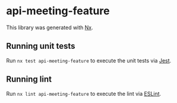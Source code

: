 # api-meeting-feature

This library was generated with [Nx](https://nx.dev).

## Running unit tests

Run `nx test api-meeting-feature` to execute the unit tests via [Jest](https://jestjs.io).

## Running lint

Run `nx lint api-meeting-feature` to execute the lint via [ESLint](https://eslint.org/).
